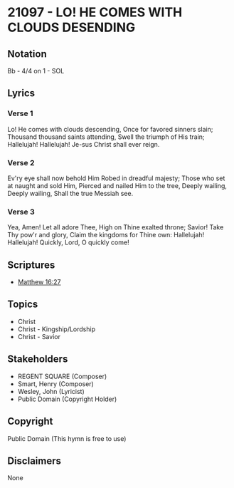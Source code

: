 # 21097 - LO! HE COMES WITH CLOUDS DESENDING

## Notation

Bb - 4/4 on 1 - SOL

## Lyrics

### Verse 1

Lo! He comes with clouds descending, Once for favored sinners slain; Thousand thousand saints attending, Swell the triumph of His train; Hallelujah! Hallelujah! Je-sus Christ shall ever reign.

### Verse 2

Ev'ry eye shall now behold Him Robed in dreadful majesty; Those who set at naught and sold Him, Pierced and nailed Him to the tree, Deeply wailing, Deeply wailing, Shall the true Messiah see.

### Verse 3

Yea, Amen! Let all adore Thee, High on Thine exalted throne; Savior! Take Thy pow'r and glory, Claim the kingdoms for Thine own: Hallelujah! Hallelujah! Quickly, Lord, O quickly come!


## Scriptures

- [Matthew 16:27](https://www.biblegateway.com/passage/?search=Matthew%2016%3A27)

## Topics

- Christ
- Christ - Kingship/Lordship
- Christ - Savior

## Stakeholders

- REGENT SQUARE (Composer)
- Smart, Henry (Composer)
- Wesley, John (Lyricist)
- Public Domain (Copyright Holder)

## Copyright

Public Domain
(This hymn is free to use)

## Disclaimers

None

